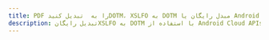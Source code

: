 ---title: PDF را به  تبدیل کنیدDOTM، XSLFO به DOTM مبدل رایگان یا Android SDKdescription: تبدیل رایگانXSLFO به DOTM با استفاده از Android Cloud APIs & SDK همچنین اسناد PDF را در Cloud ایجاد، ویرایش و رندر کنید.---